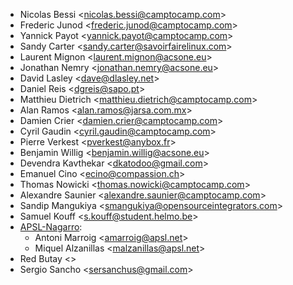 - Nicolas Bessi \<<nicolas.bessi@camptocamp.com>\>
- Frederic Junod \<<frederic.junod@camptocamp.com>\>
- Yannick Payot \<<yannick.payot@camptocamp.com>\>
- Sandy Carter \<<sandy.carter@savoirfairelinux.com>\>
- Laurent Mignon \<<laurent.mignon@acsone.eu>\>
- Jonathan Nemry \<<jonathan.nemry@acsone.eu>\>
- David Lasley \<<dave@dlasley.net>\>
- Daniel Reis \<<dgreis@sapo.pt>\>
- Matthieu Dietrich \<<matthieu.dietrich@camptocamp.com>\>
- Alan Ramos \<<alan.ramos@jarsa.com.mx>\>
- Damien Crier \<<damien.crier@camptocamp.com>\>
- Cyril Gaudin \<<cyril.gaudin@camptocamp.com>\>
- Pierre Verkest \<<pverkest@anybox.fr>\>
- Benjamin Willig \<<benjamin.willig@acsone.eu>\>
- Devendra Kavthekar \<<dkatodoo@gmail.com>\>
- Emanuel Cino \<<ecino@compassion.ch>\>
- Thomas Nowicki \<<thomas.nowicki@camptocamp.com>\>
- Alexandre Saunier \<<alexandre.saunier@camptocamp.com>\>
- Sandip Mangukiya \<<smangukiya@opensourceintegrators.com>\>
- Samuel Kouff \<<s.kouff@student.helmo.be>\>
- [APSL-Nagarro](https://www.apsl.tech):
  - Antoni Marroig \<<amarroig@apsl.net>\>
  - Miquel Alzanillas \<<malzanillas@apsl.net>\>
- Red Butay  \<\>
- Sergio Sancho \<<sersanchus@gmail.com>\>
